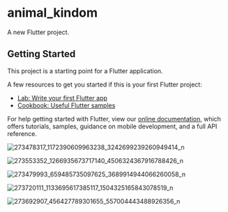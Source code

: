 # animal_kindom

A new Flutter project.

## Getting Started

This project is a starting point for a Flutter application.

A few resources to get you started if this is your first Flutter project:

- [Lab: Write your first Flutter app](https://flutter.dev/docs/get-started/codelab)
- [Cookbook: Useful Flutter samples](https://flutter.dev/docs/cookbook)

For help getting started with Flutter, view our
[online documentation](https://flutter.dev/docs), which offers tutorials,
samples, guidance on mobile development, and a full API reference.



   ![273478317_1172390609963238_3242699239260949414_n](https://user-images.githubusercontent.com/43721664/153665371-d194c121-3044-4f7c-bb00-de8bf6351ced.jpg)
   
   ![273553352_1266935673717140_4506324367916788426_n](https://user-images.githubusercontent.com/43721664/153665854-e0bf0861-b1a3-4573-bcee-13dfd697859d.jpg)

![273479993_659485735097625_3689914944066260058_n](https://user-images.githubusercontent.com/43721664/153665873-23239dd7-5662-4eb0-986a-e9cb8e44bfc1.jpg)

![273720111_1133695617385117_1504325165843078519_n](https://user-images.githubusercontent.com/43721664/153665897-31fc62e8-2a85-4d72-a388-d6fcca0f73c8.jpg)

![273692907_456427789301655_557004443488926356_n](https://user-images.githubusercontent.com/43721664/153665911-1fad3216-fd5b-4327-a374-8241a19dfd39.jpg)



